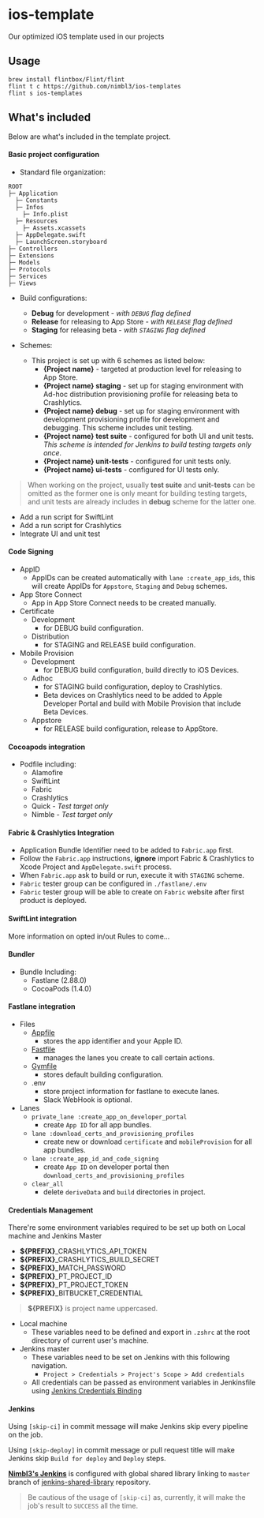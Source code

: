 # ios-template
Our optimized iOS template used in our projects

## Usage

```
brew install flintbox/Flint/flint
flint t c https://github.com/nimbl3/ios-templates
flint s ios-templates
```

## What's included

Below are what's included in the template project.

#### Basic project configuration
  - Standard file organization:
```
ROOT
├─ Application
  ├─ Constants
  ├─ Infos
    ├─ Info.plist
  ├─ Resources
    ├─ Assets.xcassets
  ├─ AppDelegate.swift
  ├─ LaunchScreen.storyboard
├─ Controllers
├─ Extensions
├─ Models
├─ Protocols
├─ Services
├─ Views
```
  - Build configurations:
    - **Debug** for development - _with `DEBUG` flag defined_
    - **Release** for releasing to App Store - _with `RELEASE` flag defined_
    - **Staging** for releasing beta - _with `STAGING` flag defined_

  - Schemes:
    - This project is set up with 6 schemes as listed below:
      - **{Project name}** - targeted at production level for releasing to App Store.
      - **{Project name} staging** - set up for staging environment with Ad-hoc distribution provisioning profile for releasing beta to Crashlytics.
      - **{Project name} debug** - set up for staging environment with development
      provisioning profile for development and debugging. This scheme includes unit testing.
      - **{Project name} test suite** - configured for both UI and unit tests. *This scheme is intended for Jenkins to build testing targets only once.*
      - **{Project name} unit-tests** - configured for unit tests only.
      - **{Project name} ui-tests** - configured for UI tests only.

> When working on the project, usually **test suite** and **unit-tests** can be omitted as the former one is only meant for building testing targets, and unit tests are already includes in **debug** scheme for the latter one.

  - Add a run script for SwiftLint
  - Add a run script for Crashlytics
  - Integrate UI and unit test

#### Code Signing
  - AppID
    - AppIDs can be created automatically with `lane :create_app_ids`, this will create AppIDs for `Appstore`, `Staging` and `Debug` schemes.
  - App Store Connect 
    - App in App Store Connect needs to be created manually. 
  - Certificate
    - Development
      - for DEBUG build configuration.
    - Distribution
      - for STAGING and RELEASE build configuration.
  - Mobile Provision
    - Development
      - for DEBUG build configuration, build directly to iOS Devices.
    - Adhoc
      - for STAGING build configuration, deploy to Crashlytics.
      - Beta devices on Crashlytics need to be added to Apple Developer Portal and build with Mobile Provision that include Beta Devices.
    - Appstore
      - for RELEASE build configuration, release to AppStore.

#### Cocoapods integration
  - Podfile including:
    - Alamofire
    - SwiftLint
    - Fabric
    - Crashlytics
    - Quick _- Test target only_
    - Nimble _- Test target only_

#### Fabric & Crashlytics Integration
  - Application Bundle Identifier need to be added to `Fabric.app` first.
  - Follow the `Fabric.app` instructions, **ignore** import Fabric & Crashlytics to Xcode Project and `AppDelegate.swift` process.
  - When `Fabric.app` ask to build or run, execute it with `STAGING` scheme.
  - `Fabric` tester group can be configured in `./fastlane/.env`
  - `Fabric` tester group will be able to create on `Fabric` website after first product is deployed.  

#### SwiftLint integration
More information on opted in/out Rules to come...

#### Bundler
 - Bundle Including: 
   - Fastlane (2.88.0)
   - CocoaPods (1.4.0)
  
#### Fastlane integration
 - Files
    - [Appfile](https://docs.fastlane.tools/advanced/#appfile)
      -  stores the app identifier and your Apple ID.
    - [Fastfile](https://docs.fastlane.tools/advanced/#fastfile)
      -  manages the lanes you create to call certain actions.
    - [Gymfile](https://docs.fastlane.tools/actions/gym/#gymfile)
      - stores default building configuration. 
    - .env 
      - store project information for fastlane to execute lanes.
      - Slack WebHook is optional. 
  - Lanes
    - `private_lane :create_app_on_developer_portal`
      - create `App ID` for all app bundles.
    - `lane :download_certs_and_provisioning_profiles`
      - create new or download `certificate` and `mobileProvision` for all app bundles.
    - `lane :create_app_id_and_code_signing`
      - create `App ID` on developer portal then `download_certs_and_provisioning_profiles`
    - `clear_all`
      - delete `deriveData` and `build` directories in project. 

#### Credentials Management 
 There're some environment variables required to be set up both on Local machine and Jenkins Master
  - **${PREFIX}**_CRASHLYTICS_API_TOKEN
  - **${PREFIX}**_CRASHLYTICS_BUILD_SECRET
  - **${PREFIX}**_MATCH_PASSWORD
  - **${PREFIX}**_PT_PROJECT_ID
  - **${PREFIX}**_PT_PROJECT_TOKEN
  - **${PREFIX}**_BITBUCKET_CREDENTIAL
  > **${PREFIX}** is project name uppercased.  

- Local machine
  - These variables need to be defined and export in `.zshrc` at the root directory of current user's machine.
- Jenkins master 
  - These variables need to be set on Jenkins with this following navigation. 
    - `Project > Credentials > Project's Scope > Add credentials`
  - All credentials can be passed as environment variables in Jenkinsfile using [Jenkins Credentials Binding](https://jenkins.io/doc/pipeline/steps/credentials-binding/)
#### **Jenkins**

Using `[skip-ci]` in commit message will make Jenkins skip every pipeline on the job.

Using `[skip-deploy]` in commit message or pull request title will make Jenkins skip `Build for deploy` and `Deploy` steps. 

**[Nimbl3's Jenkins](http://jenkins.nimbl3.com)** is configured with global shared library linking to `master` branch of [jenkins-shared-library](https://github.com/nimbl3/jenkins-pipeline-shared) repository.

> Be cautious of the usage of `[skip-ci]` as, currently, it will make the job's result to `SUCCESS` all the time.